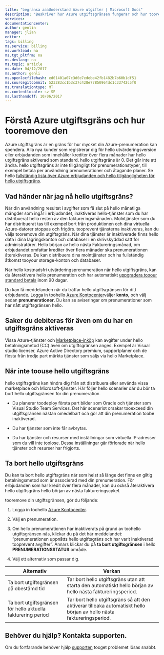 ```yaml
---
title: "begränsa aaaUnderstand Azure utgifter | Microsoft Docs"
description: "Beskriver hur Azure utgiftsgränsen fungerar och hur tooremove den"
services: 
documentationcenter: 
author: genlin
manager: jlian
editor: 
tags: billing
ms.service: billing
ms.workload: na
ms.tgt_pltfrm: na
ms.devlang: na
ms.topic: article
ms.date: 04/12/2017
ms.author: genli
ms.openlocfilehash: ed01401a07c3d0e7edebe42fb1482b7b60b1df51
ms.sourcegitcommit: 523283cc1b3c37c428e77850964dc1c33742c5f0
ms.translationtype: MT
ms.contentlocale: sv-SE
ms.lasthandoff: 10/06/2017
---
```

# <a name="understand-azure-spending-limit-and-how-tooremove-it"></a>Förstå Azure utgiftsgräns och hur tooremove den

Azure utgiftsgräns är en gräns för hur mycket din Azure-prenumeration kan spendera. Alla nya kunder som registrerar dig för hello utvärderingsversion eller erbjudanden som innehåller krediter över flera månader har hello utgiftsgräns aktiverad som standard. hello utgiftsgräns är 0. Det går inte att ändra. hello utgiftsgräns är inte tillgängligt för prenumerationstyper, till exempel betala per användning prenumerationer och åtagande planer. Se hello [fullständig lista över Azure erbjudanden och hello tillgängligheten för hello utgiftsgräns](https://azure.microsoft.com/support/legal/offer-details/).

## <a name="what-happens-when-i-reach-hello-spending-limit"></a>Vad händer när jag nå hello utgiftsgräns?

När din användning resultat i avgifter som få slut på hello månatliga mängder som ingår i erbjudandet, inaktiveras hello-tjänster som du har distribuerat hello resten av den faktureringsmånaden. Molntjänster som du har distribuerat tas till exempel bort från produktionen och dina virtuella Azure-datorer stoppas och frigörs. tooprevent tjänsterna inaktiveras, kan du välja tooremove din utgiftsgräns. När dina tjänster är inaktiverade finns hello data i dina lagringskonton och databaser i en skrivskyddad sätt för administratörer. Hello början av hello nästa Faktureringsmånad, om erbjudandet omfattar krediter över flera månader ska prenumerationen återaktiveras. Du kan distribuera dina molntjänster och ha fullständig åtkomst tooyour storage-konton och databaser.

När hello kostnadsfri utvärderingsprenumeration når hello utgiftsgräns, kan du återaktivera hello prenumeration och har automatiskt [uppgradera tooour standard betala](billing-upgrade-azure-subscription.md) inom 90 dagar.

Du kan få meddelanden när du träffar hello utgiftsgränsen för ditt erbjudande. Logga in toohello [Azure Kontocenter](https://account.windowsazure.com)väljer **konto**, och välj sedan **prenumerationer**. Du kan se aviseringar om prenumerationer som har nått utgiftsgränsen hello.

## <a name="things-you-are-charged-for-even-if-you-have-a-spending-limit-enabled"></a>Saker du debiteras för även om du har en utgiftsgräns aktiveras

Vissa Azure-tjänster och [Marketplace-inköp](https://azure.microsoft.com/marketplace/) kan avgifter under hello betalningsmetod (CC) även om utgiftsgränsen anges. Exempel är Visual studio licenser, Azure Active Directory premium, supportplaner och de flesta från tredje part märkta tjänster som säljs via hello Marketplace.


## <a name="when-not-toouse-hello-spending-limit"></a>När inte toouse hello utgiftsgräns

hello utgiftsgräns kan hindra dig från att distribuera eller använda vissa marketplace och Microsoft-tjänster. Här följer hello scenarier där du bör ta bort hello utgiftsgränsen för din prenumeration.

- Du planerar toodeploy första part bilder som Oracle och tjänster som Visual Studio Team Services. Det här scenariot orsakar tooexceed din utgiftsgränsen nästan omedelbart och gör att din prenumeration toobe inaktiverad.

- Du har tjänster som inte får avbrytas.

- Du har tjänster och resurser med inställningar som virtuella IP-adresser som du vill inte toolose. Dessa inställningar går förlorade när hello tjänster och resurser har frigjorts.


## <a name="remove-hello-spending-limit"></a>Ta bort hello utgiftsgräns

Du kan ta bort hello utgiftsgräns när som helst så länge det finns en giltig betalningsmetod som är associerad med din prenumeration. För erbjudanden som har kredit över flera månader, kan du också återaktivera hello utgiftsgräns hello början av nästa faktureringscykel.

tooremove din utgiftsgränsen, gör du följande:

1. Logga in toohello [Azure Kontocenter](https://account.windowsazure.com).

2. Välj en prenumeration.

3. Om hello prenumerationen har inaktiverats på grund av toohello utgiftsgränsen nås, klickar du på det här meddelandet: ”prenumerationen uppnåtts hello utgiftsgräns och har varit inaktiverad tooprevent avgifter”. Annars klickar du på **ta bort utgiftsgränsen** i hello **PRENUMERATIONSSTATUS** område.

4. Välj ett alternativ som passar dig.

|Alternativ|Verkan|
|-------|-----|
|Ta bort utgiftsgränsen på obestämd tid|Tar bort hello utgiftsgräns utan att starta den automatiskt hello början av hello nästa faktureringsperiod.|
|Ta bort utgiftsgränsen för hello aktuella fakturering period|Tar bort hello utgiftsgräns så att den aktiverar tillbaka automatiskt hello början av hello nästa faktureringsperiod.|

## <a name="need-help-contact-support"></a>Behöver du hjälp? Kontakta supporten.
Om du fortfarande behöver hjälp [supporten](https://portal.azure.com/?#blade/Microsoft_Azure_Support/HelpAndSupportBlade) tooget problemet lösas snabbt.
